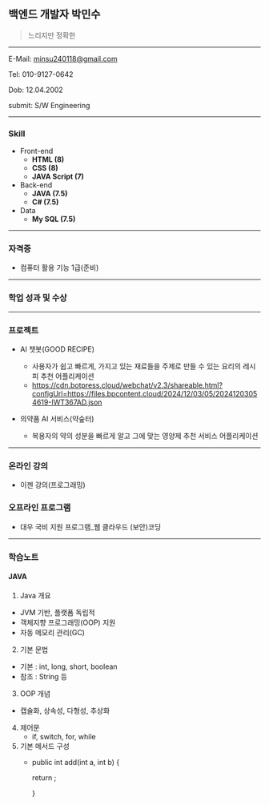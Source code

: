 ## 백엔드 개발자 박민수

> 느리지만 정확한
---

E-Mail: minsu240118@gmail.com

Tel: 010-9127-0642

Dob: 12.04.2002

submit: S/W Engineering

---
### Skill

* Front-end
  * **HTML (8)**
  * **CSS (8)**
  * **JAVA Script (7)**
* Back-end
  * **JAVA (7.5)**
  * **C# (7.5)**
* Data
  * **My SQL (7.5)**

 ---
 ### 자격증
 * 컴퓨터 활용 기능 1급(준비)

 ---
 ### 학업 성과 및 수상


 ---
 ### 프로젝트
 * AI 챗봇(GOOD RECIPE)
   * 사용자가 쉽고 빠르게, 가지고 있는 재료들을 주제로 만들 수 있는 요리의 레시피 추천 어플리케이션
   * <https://cdn.botpress.cloud/webchat/v2.3/shareable.html?configUrl=https://files.bpcontent.cloud/2024/12/03/05/20241203054619-IWT367AD.json>


 * 의약품 AI 서비스(약숲터)
   * 복용자의 약의 성분을 빠르게 알고 그에 맞는 영양제 추천 서비스 어플리케이션
 ---
 ### 온라인 강의
 * 이젠 강의(프로그래밍)
### 오프라인 프로그램
 * 대우 국비 지원 프로그램_웹 클라우드 (보안)코딩

---
### 학습노트
#### JAVA
1. Java 개요
* JVM 기반, 플랫폼 독립적
* 객체지향 프로그래밍(OOP) 지원
* 자동 메모리 관리(GC)
2. 기본 문법
  * 기본 : int, long, short, boolean
  * 참조 : String 등
3. OOP 개념
 * 캡슐화, 상속성, 다형성, 추상화
4. 제어문
   * if, switch, for, while
5. 기본 메서드 구성
   * public int add(int a, int b) {


     return ;


     }
 


<!--
**Minsu0118/Minsu0118** is a ✨ _special_ ✨ repository because its `README.md` (this file) appears on your GitHub profile.

Here are some ideas to get you started:

- 🔭 I’m currently working on ...
- 🌱 I’m currently learning ...
- 👯 I’m looking to collaborate on ...
- 🤔 I’m looking for help with ...
- 💬 Ask me about ...
- 📫 How to reach me: ...
- 😄 Pronouns: ...
- ⚡ Fun fact: ...
-->
